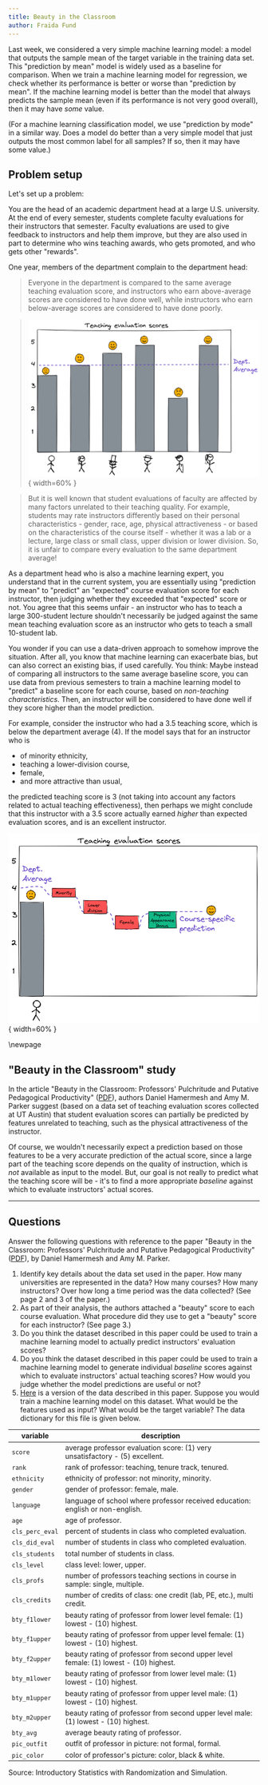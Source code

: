 ```yaml
---
title: Beauty in the Classroom
author: Fraida Fund
---
```


Last week, we considered a very simple machine learning model: a model that outputs the sample mean of the target variable in the training data set. This "prediction by mean" model is widely used as a baseline for comparison. When we train a machine learning model for regression, we check whether its performance is better or worse than "prediction by mean". If the machine learning model is better than the model that always predicts the sample mean (even if its performance is not very good overall), then it may have *some* value.

(For a machine learning classification model, we use "prediction by mode" in a similar way. Does a model do better than a very simple model that just outputs the most common label for all samples? If so, then it may have some value.)


## Problem setup

Let's set up a problem:

You are the head of an academic department head at a large U.S. university. At the end of every semester, students complete faculty evaluations for their instructors that semester. Faculty evaluations are used to give feedback to instructors and help them improve, but they are also used in part to determine who wins teaching awards, who gets promoted, and who gets other "rewards". 

One year, members of the department complain to the department head: 

> Everyone in the department is compared to the same average teaching evaluation score, and instructors who earn above-average scores are considered to have done well, while instructors who earn below-average scores are considered to have done poorly. 

> ![Instructors are compared to department average for teaching evaluations.](../images/2-case-study.png){ width=60% }

> But it is well known that student evaluations of faculty are affected by many factors unrelated to their teaching quality. For example, students may rate instructors differently based on their personal characteristics - gender, race, age, physical attractiveness - or based on the characteristics of the course itself - whether it was a lab or a lecture, large class or small class, upper division or lower division. So, it is unfair to compare every evaluation to the same department average!

As a department head who is also a machine learning expert, you understand that in the current system, you are essentially using "prediction by mean" to "predict" an "expected" course evaluation score for each instructor, then judging whether they exceeded that "expected" score or not. You agree that this seems unfair - an instructor who has to teach a large 300-student lecture shouldn't necessarily be judged against the same mean teaching evaluation score as an instructor who gets to teach a small 10-student lab.

You wonder if you can use a data-driven approach to somehow improve the situation. After all, you know that machine learning can exacerbate bias, but can also correct an existing bias, if used carefully. You think: Maybe instead of comparing all instructors to the same average baseline score, you can use data from previous semesters to train a machine learning model to "predict" a baseline score for each course, based on *non-teaching characteristics*. Then, an instructor will be considered to have done well if they score higher than the model prediction.

For example, consider the instructor who had a 3.5 teaching score, which is below the department average (4). If the model says that for an instructor who is 

* of minority ethnicity, 
* teaching a lower-division course, 
* female, 
* and more attractive than usual, 

the predicted teaching score is 3 (not taking into account any factors related to actual teaching effectiveness), then perhaps we might conclude that this instructor with a 3.5 score actually earned *higher* than expected evaluation scores, and is an excellent instructor.


![A machine learning model might be able to predict more specific "expected" scores.](../images/2-case-study-model.png){ width=60% }

\newpage

## "Beauty in the Classroom" study

In the article "Beauty in the Classroom: Professors' Pulchritude and Putative Pedagogical Productivity" ([PDF](https://www.nber.org/system/files/working_papers/w9853/w9853.pdf)), authors Daniel Hamermesh and Amy M. Parker suggest (based on a data set of teaching evaluation scores collected at UT Austin) that student evaluation scores can partially be predicted by features unrelated to teaching, such as the physical attractiveness of the instructor. 

Of course, we wouldn't necessarily expect a prediction based on those features to be a very accurate prediction of the actual score, since a large part of the teaching score depends on the quality of instruction, which is *not* available as input to the model. But, our goal is not really to predict what the teaching score will be - it's to find a more appropriate *baseline* against which to evaluate instructors' actual scores.

---

## Questions

Answer the following questions with reference to the paper "Beauty in the Classroom: Professors' Pulchritude and Putative Pedagogical Productivity" ([PDF](https://www.nber.org/system/files/working_papers/w9853/w9853.pdf)), by Daniel Hamermesh and Amy M. Parker.

1. Identify key details about the data set used in the paper. How many universities are represented in the data? How many courses? How many instructors? Over how long a time period was the data collected? (See page 2 and 3 of the paper.)
2. As part of their analysis, the authors attached a "beauty" score to each course evaluation. What procedure did they use to get a "beauty" score for each instructor? (See page 3.)
3. Do you think the dataset described in this paper could be used to train a machine learning model to actually predict instructors' evaluation scores?
4. Do you think the dataset described in this paper could be used to train a machine learning model to generate individual *baseline* scores against which to evaluate instructors' actual teaching scores? How would you judge whether the model predictions are useful or not?
5. [Here](https://www.openintro.org/stat/data/evals.csv) is a version of the data described in this paper. Suppose you would train a machine learning model on this dataset. What would be the features used as input? What would be the target variable? The data dictionary for this file is given below.

variable         | description
---------------- | -----------
`score`          | average professor evaluation score: (1) very unsatisfactory - (5) excellent.
`rank`           | rank of professor: teaching, tenure track, tenured.
`ethnicity`      | ethnicity of professor: not minority, minority.
`gender`         | gender of professor: female, male.
`language`       | language of school where professor received education: english or non-english.
`age`            | age of professor.
`cls_perc_eval`  | percent of students in class who completed evaluation.
`cls_did_eval`   | number of students in class who completed evaluation.
`cls_students`   | total number of students in class.
`cls_level`      | class level: lower, upper.
`cls_profs`      | number of professors teaching sections in course in sample: single, multiple.
`cls_credits`    | number of credits of class: one credit (lab, PE, etc.), multi credit.
`bty_f1lower`    | beauty rating of professor from lower level female: (1) lowest - (10) highest.
`bty_f1upper`    | beauty rating of professor from upper level female: (1) lowest - (10) highest.
`bty_f2upper`    | beauty rating of professor from second upper level female: (1) lowest - (10) highest.
`bty_m1lower`    | beauty rating of professor from lower level male: (1) lowest - (10) highest.
`bty_m1upper`    | beauty rating of professor from upper level male: (1) lowest - (10) highest.
`bty_m2upper`    | beauty rating of professor from second upper level male: (1) lowest - (10) highest.
`bty_avg`        | average beauty rating of professor.
`pic_outfit`     | outfit of professor in picture: not formal, formal.
`pic_color`      | color of professor's picture: color, black & white.

Source: Introductory Statistics with Randomization and Simulation.
